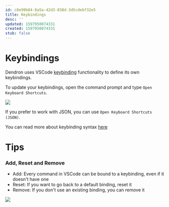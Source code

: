 ```yaml
---
id: c8e99b84-8a5a-42d3-838d-3d5cdebf32e5
title: Keybindings
desc: ''
updated: 1597950074331
created: 1597950074331
stub: false
---
```


# Keybindings

Dendron uses VSCode [keybinding](https://code.visualstudio.com/docs/getstarted/keybindings) functionality to define its own keybindings. 

To update your keybindings, open the command prompt and type `Open Keyboard Shortcuts`.

<a href="https://www.loom.com/share/fec07d11a8d949dd98c9ce2ce0bda507"> 
<img style="" src="https://cdn.loom.com/sessions/thumbnails/fec07d11a8d949dd98c9ce2ce0bda507-with-play.gif"> </a>

If you prefer to work with JSON, you can use `Open Keyboard Shortcuts (JSON)`.

You can read more about keybinding syntax [here](https://code.visualstudio.com/docs/getstarted/keybindings)

# Tips

### Add, Reset and Remove

- Add: Every command in VSCode can be bound to a keybinding, even if it doesn't have one
- Reset: If you want to go back to a default binding, reset it
- Remove: If you don't use an existing binding, you can remove it

<a href="https://www.loom.com/share/ec107e7c70f94070b9a4f52dd88b0899"> 
<img style="" src="https://cdn.loom.com/sessions/thumbnails/ec107e7c70f94070b9a4f52dd88b0899-with-play.gif"> </a>